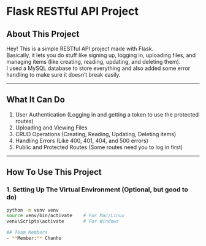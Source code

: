 # Flask RESTful API Project

## About This Project
Hey! This is a simple RESTful API project made with Flask.  
Basically, it lets you do stuff like signing up, logging in, uploading files, and managing items (like creating, reading, updating, and deleting them).  
I used a MySQL database to store everything and also added some error handling to make sure it doesn’t break easily.  

---

## What It Can Do
1. User Authentication (Logging in and getting a token to use the protected routes)
2. Uploading and Viewing Files
3. CRUD Operations (Creating, Reading, Updating, Deleting items)
4. Handling Errors (Like 400, 401, 404, and 500 errors)
5. Public and Protected Routes (Some routes need you to log in first)

---

## How To Use This Project

### 1. Setting Up The Virtual Environment (Optional, but good to do)
```bash
python -m venv venv
source venv/bin/activate    # For Mac/Linux
venv\Scripts\activate       # For Windows

## Team Members
- **Member:** Chanho